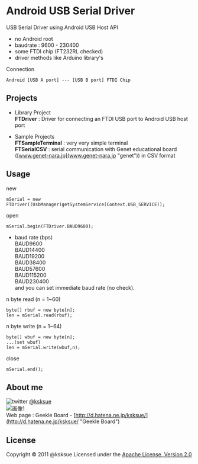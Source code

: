 Android USB Serial Driver
=====

USB Serial Driver using Android USB Host API

- no Android root
- baudrate : 9600 - 230400
- some FTDI chip (FT232RL checked)
- driver methods like Arduino library's

Connection

    Android [USB A port] --- [USB B port] FTDI Chip

Projects
-----
- Library Project  
 **FTDriver** : Driver for connecting an FTDI USB port to Android USB host port

- Sample Projects  
 **FTSampleTerminal** : very very simple terminal  
 **FTSerialCSV** : serial communication with Genet educational board ([www.genet-nara.jp](www.genet-nara.jp "genet")) in CSV format

Usage
----------------


new

    mSerial = new FTDriver((UsbManager)getSystemService(Context.USB_SERVICE));


open

    mSerial.begin(FTDriver.BAUD9600);

+   baud rate (bps)  
BAUD9600  
BAUD14400  
BAUD19200  
BAUD38400  
BAUD57600  
BAUD115200  
BAUD230400  
and you can set immediate baud rate (no check).


n byte read (n = 1~60)

    byte[] rbuf = new byte[n];
    len = mSerial.read(rbuf);


n byte write (n = 1~64)

    byte[] wbuf = new byte[n];
    ...(set wbuf)
    len = mSerial.write(wbuf,n);


close

    mSerial.end();


About me
---
![twitter](http://d.hatena.ne.jp/images/icon-twitter.png "twitter") [@ksksue](http://twitter.com/#!/ksksue "twitter @ksksue")  
![画像1](http://a1.twimg.com/profile_images/549237316/twt_bigger.jpg "icon")  
Web page : Geekle Board - [http://d.hatena.ne.jp/ksksue/](http://d.hatena.ne.jp/ksksue/ "Geekle Board")  

License
----------
Copyright &copy; 2011 @ksksue
Licensed under the [Apache License, Version 2.0][Apache]

[Apache]: http://www.apache.org/licenses/LICENSE-2.0

